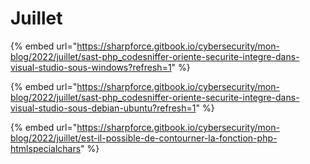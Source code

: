 # Juillet

{% embed url="https://sharpforce.gitbook.io/cybersecurity/mon-blog/2022/juillet/sast-php_codesniffer-oriente-securite-integre-dans-visual-studio-sous-windows?refresh=1" %}

{% embed url="https://sharpforce.gitbook.io/cybersecurity/mon-blog/2022/juillet/sast-php_codesniffer-oriente-securite-integre-dans-visual-studio-sous-debian-ubuntu?refresh=1" %}

{% embed url="https://sharpforce.gitbook.io/cybersecurity/mon-blog/2022/juillet/est-il-possible-de-contourner-la-fonction-php-htmlspecialchars" %}
